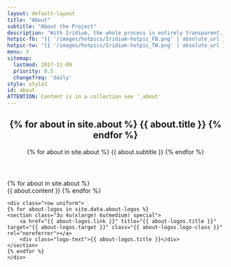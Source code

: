 ```yaml
---
layout: default-layout
title: "About"
subtitle: "About the Project"
description: "With Iridium, the whole process is entirely transparent. The public Git repository allows a direct view on all changes made. The complete source code is therefore available."
hotpic-fb: "{{ '/images/hotpics/Iridium-hotpic_FB.png' | absolute_url }}"
hotpic-tw: "{{ '/images/hotpics/Iridium-hotpic_TW.png' | absolute_url }}"
menu: 3
sitemap:
  lastmod: 2017-11-09
  priority: 0.5
  changefreq: 'daily'
style: style1
id: about
ATTENTION: Content is in a collection see '_about'
---
```


<section class="wrapper {{ page.style }} special" id="{{ page.id }}">
<div class="container">
	<header class="major">
		<h2>{% for about in site.about %} {{ about.title }} {% endfor %}</h2>
		<p>{% for about in site.about %} {{ about.subtitle }} {% endfor %}</p>
	</header>
	{% for about in site.about %}
	<div class="icon {{ about.icon-class }}"></div>
	{{ about.content }}
	{% endfor %}

<!-- Developer Logos -->
	<div class="row uniform">
	{% for about-logos in site.data.about-logos %}
	<section class="3u 4u(xlarge) 6u(medium) special">
		<a href="{{ about-logos.link }}" title="{{ about-logos.title }}" target="{{ about-logos.target }}" class="{{ about-logos.logo-class }}" rel="noreferrer"></a>
		<div class="logo-text">{{ about-logos.title }}</div>
	</section>
	{% endfor %}
	</div>
</div>
</section>
